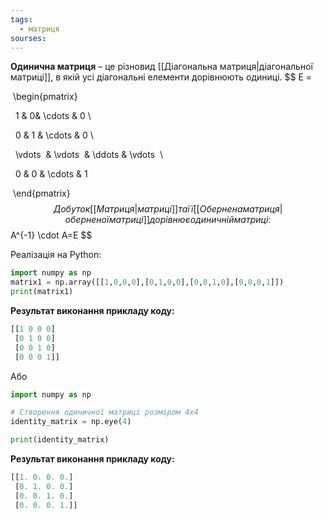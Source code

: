 ```yaml
---
tags:
  - матриця
sourses:
---
```

**Одинична матриця** – це різновид [[Діагональна матриця|діагональної матриці]], в якій усі діагональні елементи дорівнюють одиниці.
$$
E =

 \begin{pmatrix}

  1 & 0& \cdots & 0 \\

  0 & 1 & \cdots & 0 \\

  \vdots  & \vdots  & \ddots & \vdots  \\

  0 & 0 & \cdots & 1

 \end{pmatrix}
$$
Добуток [[Матриця|матриці]] та її [[Обернена матриця|оберненої матриці]] дорівнює одиничній матриці:
$$
A^{-1} \cdot A=E
$$

Реалізація на Python:
```python
import numpy as np
matrix1 = np.array([[1,0,0,0],[0,1,0,0],[0,0,1,0],[0,0,0,1]])
print(matrix1)
```

**Результат виконання прикладу коду:**
```python
[[1 0 0 0]
 [0 1 0 0]
 [0 0 1 0]
 [0 0 0 1]]
```
Або
```python
import numpy as np

# Створення одиничної матриці розміром 4x4
identity_matrix = np.eye(4)

print(identity_matrix)
```

**Результат виконання прикладу коду:**
```python
[[1. 0. 0. 0.]
 [0. 1. 0. 0.]
 [0. 0. 1. 0.]
 [0. 0. 0. 1.]]
```